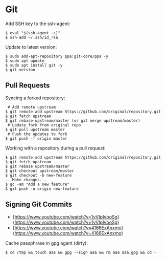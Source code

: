 # Git

Add SSH key to the ssh-agent:

```
$ eval "$(ssh-agent -s)"
$ ssh-add ~/.ssh/id_rsa
```

Update to latest version:

```
$ sudo add-apt-repository ppa:git-core/ppa -y
$ sudo apt update
$ sudo apt install git -y
$ git version
```




## Pull Requests

Syncing a forked repository:

```
 # Add remote upstream
$ git remote add upstream https://github.com/original/repository.git
$ git fetch upstream
$ git rebase upstream/master (or git merge upstream/master)
 # Update fork from original repo
$ git pull upstream master
 # Push the updates to fork
$ git push -f origin master
```

Working with a repository during a pull request:

```
$ git remote add upstream https://github.com/original/repository.git
$ git fetch upstream
$ git rebase upstream/master
$ git checkout upstream/master
$ git checkout -b new-feature
...Make changes...
$ gc -am "Add a new feature"
$ git push -u origin new-feature
```




## Signing Git Commits

* [https://www.youtube.com/watch?v=1vVIpIvboSg](https://www.youtube.com/watch?v=1vVIpIvboSg)
* [https://www.youtube.com/watch?v=4166ExAnxmo](https://www.youtube.com/watch?v=4166ExAnxmo)

Cache passphrase in gpg agent (dirty):

```
$ cd /tmp && touch aaa && gpg --sign aaa && rm aaa aaa.gpg && cd -
```
